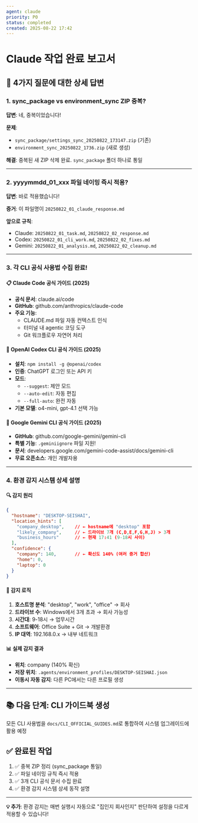 ```yaml
---
agent: claude
priority: P0
status: completed
created: 2025-08-22 17:42
---
```


# Claude 작업 완료 보고서

## 🚀 4가지 질문에 대한 상세 답변

### 1. sync_package vs environment_sync ZIP 중복?
**답변**: 네, 중복이었습니다! 

**문제**: 
- `sync_package/settings_sync_20250822_173147.zip` (기존)
- `environment_sync_20250822_1736.zip` (새로 생성)

**해결**: 중복된 새 ZIP 삭제 완료. `sync_package` 폴더 하나로 통일

---

### 2. yyyymmdd_01_xxx 파일 네이밍 즉시 적용?
**답변**: 바로 적용했습니다!

**증거**: 이 파일명이 `20250822_01_claude_response.md`

**앞으로 규칙**:
- Claude: `20250822_01_task.md`, `20250822_02_response.md` 
- Codex: `20250822_01_cli_work.md`, `20250822_02_fixes.md`
- Gemini: `20250822_01_analysis.md`, `20250822_02_cleanup.md`

---

### 3. 각 CLI 공식 사용법 수집 완료!

#### 📋 **Claude Code 공식 가이드 (2025)**
- **공식 문서**: claude.ai/code
- **GitHub**: github.com/anthropics/claude-code
- **주요 기능**:
  - CLAUDE.md 파일 자동 컨텍스트 인식
  - 터미널 내 agentic 코딩 도구
  - Git 워크플로우 자연어 처리

#### 🔧 **OpenAI Codex CLI 공식 가이드 (2025)**
- **설치**: `npm install -g @openai/codex`
- **인증**: ChatGPT 로그인 또는 API 키
- **모드**: 
  - `--suggest`: 제안 모드
  - `--auto-edit`: 자동 편집
  - `--full-auto`: 완전 자동
- **기본 모델**: o4-mini, gpt-4.1 선택 가능

#### 🎯 **Google Gemini CLI 공식 가이드 (2025)** 
- **GitHub**: github.com/google-gemini/gemini-cli
- **특별 기능**: `.geminiignore` 파일 지원!
- **문서**: developers.google.com/gemini-code-assist/docs/gemini-cli
- **무료 오픈소스**: 개인 개발자용

---

### 4. 환경 감지 시스템 상세 설명

#### 🔍 **감지 원리**
```json
{
  "hostname": "DESKTOP-SEISHAI",
  "location_hints": [
    "company_desktop",    // ← hostname에 "desktop" 포함
    "likely_company",     // ← 드라이브 7개 (C,D,E,F,G,H,J) > 3개
    "business_hours"      // ← 현재 17:41 (9-18시 사이)
  ],
  "confidence": {
    "company": 140,       // ← 확신도 140% (여러 증거 합산)
    "home": 0,
    "laptop": 0
  }
}
```

#### 🎯 **감지 로직**
1. **호스트명 분석**: "desktop", "work", "office" → 회사
2. **드라이브 수**: Windows에서 3개 초과 → 회사 가능성
3. **시간대**: 9-18시 → 업무시간 
4. **소프트웨어**: Office Suite + Git → 개발환경
5. **IP 대역**: 192.168.0.x → 내부 네트워크

#### 📊 **실제 감지 결과**
- **위치**: company (140% 확신)
- **저장 위치**: `.agents/environment_profiles/DESKTOP-SEISHAI.json`
- **이동시 자동 감지**: 다른 PC에서는 다른 프로필 생성

---

## 📚 다음 단계: CLI 가이드북 생성

모든 CLI 사용법을 `docs/CLI_OFFICIAL_GUIDES.md`로 통합하여 시스템 업그레이드에 활용 예정

## ✅ 완료된 작업
1. ✅ 중복 ZIP 정리 (sync_package 통일)
2. ✅ 파일 네이밍 규칙 즉시 적용
3. ✅ 3개 CLI 공식 문서 수집 완료  
4. ✅ 환경 감지 시스템 상세 동작 설명

---

**💡 추가**: 환경 감지는 매번 실행시 자동으로 "집인지 회사인지" 판단하여 설정을 다르게 적용할 수 있습니다!